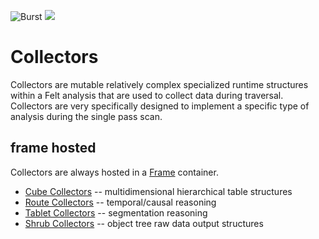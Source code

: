 ![Burst](../../../../../../../../../../doc/burst_small.png "")
![](../../../../../../../../../doc/felt_small.png "")

# Collectors
Collectors are mutable relatively complex specialized
runtime structures within a Felt analysis that are used
to collect data during traversal. Collectors are very specifically
designed to implement a specific type of analysis during the single
pass scan.

## frame hosted
Collectors are always hosted in a [Frame](../frame/readme.md) container. 

* [Cube Collectors](../collectors/cube/readme.md) -- multidimensional hierarchical table structures
* [Route Collectors](../collectors/route/readme.md) -- temporal/causal reasoning
* [Tablet Collectors](../collectors/tablet/readme.md) -- segmentation reasoning
* [Shrub Collectors](../collectors/shrub/readme.md) -- object tree raw data output structures

